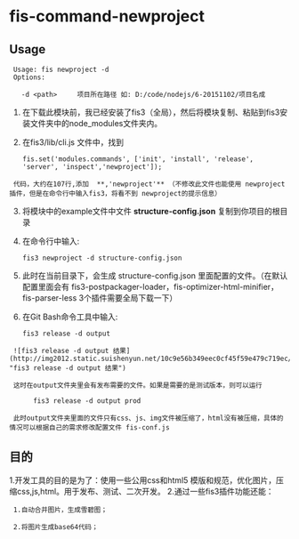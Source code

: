 # fis-command-newproject

## Usage

     Usage: fis newproject -d
     Options:

       -d <path>     项目所在路径 如: D:/code/nodejs/6-20151102/项目名成
       
      
 
1.    在下载此模块前，我已经安装了fis3（全局），然后将模块复制、粘贴到fis3安装文件夹中的node_modules文件夹内。
2.    在fis3/lib/cli.js 文件中，找到

          fis.set('modules.commands', ['init', 'install', 'release', 'server', 'inspect','newproject']);
          
     代码，大约在107行,添加  **,'newproject'** （不修改此文件也能使用 newproject 插件，但是在命令行中输入fis3，将看不到 newproject的提示信息）
3.    将模块中的example文件中文件 **structure-config.json** 复制到你项目的根目录
4.    在命令行中输入:

          fis3 newproject -d structure-config.json
   
5.    此时在当前目录下，会生成 structure-config.json 里面配置的文件。（在默认配置里面会有 fis3-postpackager-loader，fis-optimizer-html-minifier，fis-parser-less 3个插件需要全局下载一下）
6.    在Git Bash命令工具中输入:
          
          fis3 release -d output
     
     ![fis3 release -d output 结果](http://img2012.static.suishenyun.net/10c9e56b349eec0cf45f59e479c719ec/007379bdc7c96166ba5e1a2ad7d798e8.png!w480.jpg "fis3 release -d output 结果")

     这时在output文件夹里会有发布需要的文件。如果是需要的是测试版本，则可以运行 

          fis3 release -d output prod

     此时output文件夹里面的文件只有css、js、img文件被压缩了，html没有被压缩，具体的情况可以根据自己的需求修改配置文件 fis-conf.js
 
## 目的
 
 
1.开发工具的目的是为了：使用一些公用css和html5 模版和规范，优化图片，压缩css,js,html。用于发布、测试、二次开发。
2.通过一些fis3插件功能还能：
     
     1.自动合并图片，生成雪碧图；
          
     2.将图片生成base64代码；
          
